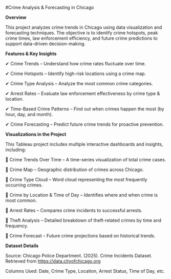 #Crime Analysis & Forecasting in Chicago


**Overview**

This project analyzes crime trends in Chicago using data visualization and forecasting techniques. The objective is to identify crime hotspots, peak crime times, law enforcement efficiency, and future crime predictions to support data-driven decision-making.




**Features & Key Insights**

✔ Crime Trends – Understand how crime rates fluctuate over time.

✔ Crime Hotspots – Identify high-risk locations using a crime map.

✔ Crime Type Analysis – Analyze the most common crime categories.

✔ Arrest Rates – Evaluate law enforcement effectiveness by crime type & location.

✔ Time-Based Crime Patterns – Find out when crimes happen the most (by hour, day, and month).

✔ Crime Forecasting – Predict future crime trends for proactive prevention.





**Visualizations in the Project**

This Tableau project includes multiple interactive dashboards and insights, including:

📌 Crime Trends Over Time – A time-series visualization of total crime cases.

📌 Crime Map – Geographic distribution of crimes across Chicago.

📌 Crime Type Cloud – Word cloud representing the most frequently occurring crimes.

📌 Crime by Location & Time of Day – Identifies where and when crime is most common.

📌 Arrest Rates – Compares crime incidents to successful arrests.

📌 Theft Analysis – Detailed breakdown of theft-related crimes by time and frequency.

📌 Crime Forecast – Future crime projections based on historical trends.






**Dataset Details**

Source: Chicago Police Department. (2025). Crime Incidents Dataset. Retrieved from https://data.cityofchicago.org

Columns Used: Date, Crime Type, Location, Arrest Status, Time of Day, etc.
